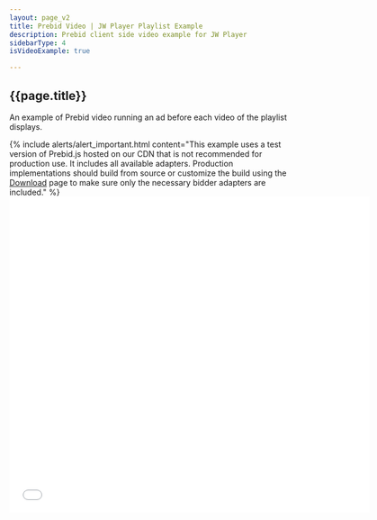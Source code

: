 ```yaml
---
layout: page_v2
title: Prebid Video | JW Player Playlist Example
description: Prebid client side video example for JW Player
sidebarType: 4
isVideoExample: true

---
```


## {{page.title}}

An example of Prebid video running an ad before each video of the playlist displays. 

<div class="container pb-video-example">


  <div class="row" style="width:100%">
    {% include alerts/alert_important.html content="This example uses a test version of Prebid.js hosted on our CDN that is not recommended for production use.  It includes all available adapters.  Production implementations should build from source or customize the build using the <a href='http://prebid.org/download.html'>Download</a> page to make sure only the necessary bidder adapters are included." %}
  </div>

  <!--drop in the js fiddle framework embed in this div - note: set the size and width as below!-->
  <div class="pb-video-frame">
    <iframe width="640" height="560" src="//jsfiddle.net/PrebidFiddle/xqh5gc0t/1/embedded/html,result/" allowfullscreen="allowfullscreen" allowpaymentrequest frameborder="0">
  </div>
</div>

